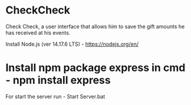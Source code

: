# CheckCheck
Check Check, a user interface that allows him to save the gift amounts he has received at his events.

Install Node.js (ver 14.17.6 LTS) - https://nodejs.org/en/ 

Install npm package express in cmd -  npm install express
=============================================================

For start the server run - Start Server.bat 